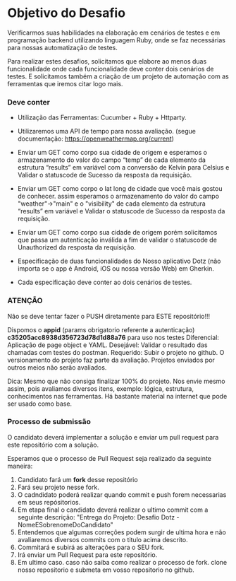 # Objetivo do Desafio

Verificarmos suas habilidades na elaboração em cenários de testes e em programação backend utilizando linguagem Ruby, onde se faz necessárias para nossas automatização de testes.

Para realizar estes desafios, solicitamos que elabore ao menos duas funcionalidade onde cada funcionalidade deve conter dois cenários de testes.
E solicitamos também a criação de um projeto de automação com as ferramentas que iremos citar logo mais.

### Deve conter ###
* Utilização das Ferramentas: Cucumber + Ruby + Httparty.
* Utilizaremos uma API de tempo para nossa avaliação. (segue documentação: https://openweathermap.org/current)
* Enviar um GET como corpo sua cidade de origem e esperamos o armazenamento do valor do campo “temp” de cada elemento da estrutura “results” em variável com a conversão de Kelvin para Celsius e Validar o statuscode de Sucesso da resposta da requisição.
* Enviar um GET como corpo o lat long de cidade que você mais gostou de conhecer. assim esperamos o armazenamento do valor do campo "weather"->"main" e o "visibility" de cada elemento da estrutura “results” em variável e Validar o statuscode de Sucesso da resposta da requisição.
* Enviar um GET como corpo sua cidade de origem porém solicitamos que passa um autenticação inválida a fim de validar o statuscode de Unauthorized da resposta da requisição.

* Especificação de duas funcionalidades do Nosso aplicativo Dotz (não importa se o app é Android, iOS ou nossa versão Web) em Gherkin.
* Cada especificação deve conter ao dois cenários de testes.

### **ATENÇÃO** ###
Não se deve tentar fazer o PUSH diretamente para ESTE repositório!!!

Dispomos o **appid** (params obrigatorio referente a autenticação) **c35205acc8938d356723d78d1d88a76** para uso nos testes
Diferencial: Aplicação de page object e YAML.
Desejável: Validar o resultado das chamadas com testes do postman.
Requerido: Subir o projeto no github. O versionamento do projeto faz parte da avaliação. Projetos enviados por outros meios não serão avaliados.

Dica: Mesmo que não consiga finalizar 100% do projeto. Nos envie mesmo assim, pois avaliamos diversos itens, exemplo: lógica, estrutura, conhecimentos nas
ferramentas. Há bastante material na internet que pode ser usado como base.

### **Processo de submissão** ###
O candidato deverá implementar a solução e enviar um pull request para este repositório com a solução.

Esperamos que o processo de Pull Request seja realizado da seguinte maneira:
1. Candidato fará um **fork** desse repositório
2. Fará seu projeto nesse fork.
3. O cadndidato poderá realizar quando commit e push forem necessarias em seus repósitorios.
4. Em etapa final o candidato deverá realizar o ultimo commit com a seguinte descrição: "Entrega do Projeto: Desafio Dotz - NomeESobrenomeDoCandidato"
5. Entendemos que algumas correções podem surgir de ultima hora e não avaliaremos diversos commits com o titulo acima descrito.
6. Commitará e subirá as alterações para o SEU fork.
7. Irá enviar um Pull Request para este repositório.
8. Em ultimo caso. caso não saiba como realizar o processo de fork. clone nosso repositorio e submeta em vosso repositorio no github.
